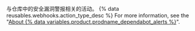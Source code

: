 与仓库中的安全漏洞警报相关的活动。 {% data reusables.webhooks.action_type_desc %} For more information, see the "[About {% data variables.product.prodname_dependabot_alerts %}](/github/managing-security-vulnerabilities/about-alerts-for-vulnerable-dependencies/)".

